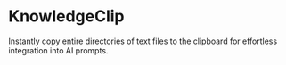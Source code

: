 # KnowledgeClip
 Instantly copy entire directories of text files to the clipboard for effortless integration into AI prompts.

